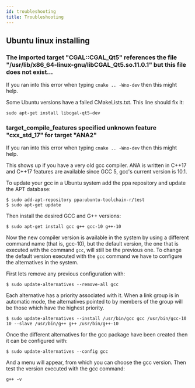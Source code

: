 ```yaml
---
id: troubleshooting
title: Troubleshooting
---
```


## Ubuntu linux installing

### The imported target "CGAL::CGAL_Qt5" references the file "/usr/lib/x86_64-linux-gnu/libCGAL_Qt5.so.11.0.1" but this file does not exist...

If you ran into this error when typing `cmake .. -Wno-dev` then this might help.

Some Ubuntu versions have a failed CMakeLists.txt. This line should fix it:

```
sudo apt-get install libcgal-qt5-dev
```

### target_compile_features specified unknown feature "cxx_std_17" for target "ANA2"

If you ran into this error when typing `cmake .. -Wno-dev` then this might help.

This shows up if you have a very old gcc compiler. ANA is written in C++17 and C++17 features are available since GCC 5, gcc's current version
is 10.1.

To update your gcc in a Ubuntu system add the ppa repository and update the APT database:
```
$ sudo add-apt-repository ppa:ubuntu-toolchain-r/test
$ sudo apt-get update
```

Then install the desired GCC and G++ versions:

```
$ sudo apt-get install gcc g++ gcc-10 g++-10
```

Now the new compiler version is available in the system by using a different command name (that is, gcc-10), but the default version,
the one that is executed with the command `gcc`, will still be the previous one. To change the default version executed with the `gcc`
command we have to configure the alternatives in the system.

First lets remove any previous configuration with:

```
$ sudo update-alternatives --remove-all gcc
```

Each alternative has a priority associated with it. When a link group is in automatic mode, the alternatives pointed to by members
of the group will be those which have the highest priority.

```
$ sudo update-alternatives --install /usr/bin/gcc gcc /usr/bin/gcc-10 10 --slave /usr/bin/g++ g++ /usr/bin/g++-10
```

Once the different alternatives for the gcc package have been created then it can be configured with:

```
$ sudo update-alternatives --config gcc
```

And a menu will appear, from which you can choose the gcc version.
Then test the version executed with the gcc command:

```
g++ -v
```
